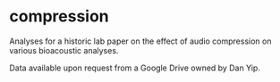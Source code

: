 # compression

Analyses for a historic lab paper on the effect of audio compression on various bioacoustic analyses.

Data available upon request from a Google Drive owned by Dan Yip.
